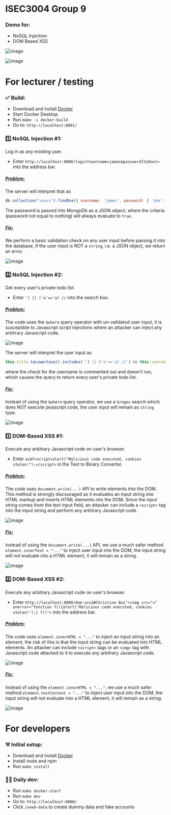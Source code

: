# ISEC3004 Group 9

### Demo for:

-   NoSQL Injection
-   DOM Based XSS

![image](https://user-images.githubusercontent.com/44139980/194742763-326707fd-b4b5-4204-ad38-fd8070b988ae.png)

![image](https://user-images.githubusercontent.com/44139980/194742786-406554e6-a6b4-4512-9fdb-292100b918cb.png)

# For lecturer / testing

### ✅ Build:

-   Download and install [Docker](https://www.docker.com/products/docker-desktop/)
-   Start Docker Desktop
-   Run `make -i docker-build`
-   Go to: `http://localhost:8001/`

### 1️⃣ NoSQL Injection #1:

Log in as any existing user.

-   Enter `http://localhost:8000/login?username=james&password[%24ne]=` into the address bar.

##### <u>Problem:</u>

The server will interpret that as

```Javascript
db.collection("users").findOne({ username: 'james', password: { '$ne': '' })
```

The password is passed into MongoDb as a JSON object, where the criteria (password not equal to nothing) will always evaluate to `true`.

##### <u>Fix:</u>

We perform a basic validation check on any user input before passing it into the database, if the user input is NOT a `string`, i.e. a JSON object, we return an error.

![image](https://user-images.githubusercontent.com/44139980/194741238-f26250cf-af51-48c4-ba48-8609113ca76c.png)

### 2️⃣ NoSQL Injection #2:

Get every user's private todo list.

-   Enter `') || ('a'=='a) //` into the search box.

##### <u>Problem:</u>

The code uses the `$where` query operator with un-validated user input, it is susceptible to Javascript script injections where an attacker can inject any arbitrary Javascript code.

![image](https://user-images.githubusercontent.com/44139980/194741293-74fddb38-3758-498a-839f-f75c391f0ff2.png)

The server will interpret the user input as

```Javascript
this.title.toLowerCase().includes('') || ('a'=='a) //') && this.username == 'james'
```

where the check for the username is commented out and doesn't run, which causes the query to return every user's private todo list.

##### <u>Fix:</u>

Instead of using the `$where` query operator, we use a `$regex` search which does NOT execute javascript code, the user input will remain as `string` type.

![image](https://user-images.githubusercontent.com/44139980/194741455-b1944b93-1e84-4bd8-8830-6c75cada7dc6.png)

### 1️⃣ DOM-Based XSS #1:

Execute any arbitrary Javascript code on user's browser.

-   Enter `asdf<script>alert("Malicious code executed, cookies stolen!");</script>` in the Text to Binary Converter.

##### <u>Problem:</u>

The code uses `document.write(...)` API to write elements into the DOM. This method is strongly discouraged as it evaluates an input string into HTML markup and inserts HTML elements into the DOM. Since the input string comes from the text input field, an attacker can include a `<script>` tag into the input string and perform any arbitrary Javascript code.

![image](https://user-images.githubusercontent.com/44139980/194741528-17eb8a81-90d2-4716-aef7-1f82e89072c4.png)

##### <u>Fix:</u>

Instead of using the `document.write(...)` API, we use a much safer method `element.innerText = "..."` to inject user input into the DOM, the input string will not evaluate into a HTML element, it will remain as a string.

![image](https://user-images.githubusercontent.com/44139980/194741689-14b83bc5-da6c-4b0a-813e-a25a4b2fee19.png)

### 2️⃣ DOM-Based XSS #2:

Execute any arbitrary Javascript code on user's browser.

-   Enter `http://localhost:8000/dom-xss2#Christine Bui"><img src="x" onerror="function f(){alert('Malicious code executed, cookies stolen!');} f()">` into the address bar.

##### <u>Problem:</u>

The code uses `element.innerHTML = "..."` to inject an input string into an element, the risk of this is that the input string can be evaluated into HTML elements. An attacker can include `<script>` tags or an `<img>` tag with Javascript code attacked to it to execute any arbitrary Javascript code.

![image](https://user-images.githubusercontent.com/44139980/194741790-dc1553f6-7f91-4c2f-b733-d23eda47d9e1.png)

##### <u>Fix:</u>

Instead of using the `element.innerHTML = "..."`, we use a much safer method `element.textContent = "..."` to inject user input into the DOM, the input string will not evaluate into a HTML element, it will remain as a string.

![image](https://user-images.githubusercontent.com/44139980/194741942-345497d4-f021-4d22-bec2-a1f01d78b6bf.png)

# For developers

### ⚒️ Initial setup:

-   Download and install [Docker](https://www.docker.com/products/docker-desktop/)
-   Install node and npm
-   Run `make install`

### 🧑‍💻 Daily dev:

-   Run `make docker-start`
-   Run `make dev`
-   Go to: `http://localhost:8000/`
-   Click `/seed-data` to create dummy data and fake accounts
